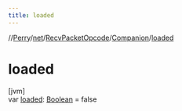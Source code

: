 ```yaml
---
title: loaded
---
```

//[Perry](../../../../index.html)/[net](../../index.html)/[RecvPacketOpcode](../index.html)/[Companion](index.html)/[loaded](loaded.html)



# loaded



[jvm]\
var [loaded](loaded.html): [Boolean](https://kotlinlang.org/api/latest/jvm/stdlib/kotlin/-boolean/index.html) = false




